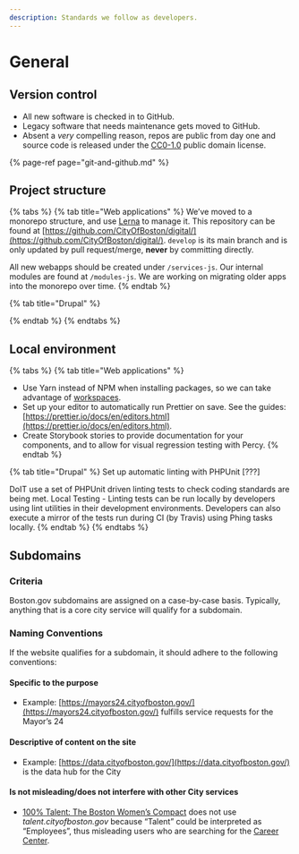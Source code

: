 ```yaml
---
description: Standards we follow as developers.
---
```


# General

## Version control

* All new software is checked in to GitHub.
* Legacy software that needs maintenance gets moved to GitHub.
* Absent a _very_ compelling reason, repos are public from day one and source code is released under the [CC0-1.0](https://creativecommons.org/publicdomain/zero/1.0/) public domain license.

{% page-ref page="git-and-github.md" %}

## Project structure

{% tabs %}
{% tab title="Web applications" %}
We’ve moved to a monorepo structure, and use [Lerna](https://lernajs.io) to manage it. This repository can be found at [https://github.com/CityOfBoston/digital/](https://github.com/CityOfBoston/digital/). `develop` is its main branch and is only updated by pull request/merge, **never** by committing directly.

All new webapps should be created under `/services-js`. Our internal modules are found at `/modules-js`. We are working on migrating older apps into the monorepo over time.
{% endtab %}

{% tab title="Drupal" %}

{% endtab %}
{% endtabs %}

## Local environment

{% tabs %}
{% tab title="Web applications" %}
* Use Yarn instead of NPM when installing packages, so we can take advantage of [workspaces](https://yarnpkg.com/lang/en/docs/workspaces/).
* Set up your editor to automatically run Prettier on save. See the guides: [https://prettier.io/docs/en/editors.html](https://prettier.io/docs/en/editors.html).
* Create Storybook stories to provide documentation for your components, and to allow for visual regression testing with Percy.
{% endtab %}

{% tab title="Drupal" %}
Set up automatic linting with PHPUnit \[???\]

DoIT use a set of PHPUnit driven linting tests to check coding standards are being met. Local Testing - Linting tests can be run locally by developers using lint utilities in their development environments. Developers can also execute a mirror of the tests run during CI \(by Travis\) using Phing tasks locally.
{% endtab %}
{% endtabs %}

## Subdomains

### Criteria

Boston.gov subdomains are assigned on a case-by-case basis. Typically, anything that is a core city service will qualify for a subdomain.

### **Naming Conventions**

If the website qualifies for a subdomain, it should adhere to the following conventions:

#### Specific to the purpose

* Example: [https://mayors24.cityofboston.gov/](https://mayors24.cityofboston.gov/) fulfills service requests for the Mayor’s 24

#### Descriptive of content on the site

* Example: [https://data.cityofboston.gov/](https://data.cityofboston.gov/) is the data hub for the City

#### Is not misleading/does not interfere with other City services

* [100% Talent: The Boston Women’s Compact](http://www.cityofboston.gov/women/talent/) does not use _talent.cityofboston.gov_ because “Talent” could be interpreted as “Employees”, thus misleading users who are searching for the [Career Center](http://www.cityofboston.gov/ohr/careercenter/).

